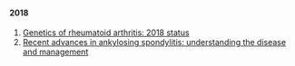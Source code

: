 #### 2018
1. [Genetics of rheumatoid arthritis: 2018 status](https://ard.bmj.com/content/78/4/446)
2. [Recent advances in ankylosing spondylitis: understanding the disease and management](https://www.ncbi.nlm.nih.gov/pmc/articles/PMC6173104/)
